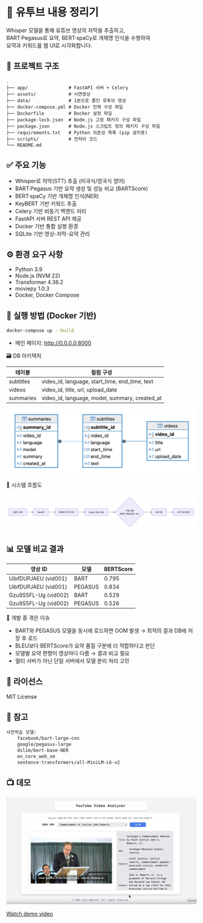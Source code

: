 <!-- Apr 12, 2025 -->

# 🧠 유투브 내용 정리기

Whisper 모델을 통해 유튜브 영상의 자막을 추출하고,  
BART·Pegasus로 요약, BERT·spaCy로 개체명 인식을 수행하여  
요약과 키워드를 웹 UI로 시각화합니다.

## 📁 프로젝트 구조
```
.
├── app/               # FastAPI 서버 + Celery
├── assets/            # 시연영상
├── data/              # 1분으로 줄인 유투브 영상
├── docker-compose.yml # Docker 전체 구성 파일
├── Dockerfile         # Docker 설정 파일
├── package-lock.json  # Node.js 고정 패키지 구성 파일
├── package.json       # Node.js 스크립트 정의 패키지 구성 파일
├── requirements.txt   # Python 의존성 목록 (pip 설치용)
├── scripts/           # 전처리 코드
└── README.md
```

## ✅ 주요 기능
- Whisper로 자막(STT) 추출 (미국식/영국식 영어)
- BART·Pegasus 기반 요약 생성 및 성능 비교 (BARTScore)
- BERT·spaCy 기반 개체명 인식(NER)
- KeyBERT 기반 키워드 추출
- Celery 기반 비동기 백엔드 처리
- FastAPI 서버 REST API 제공
- Docker 기반 통합 실행 환경
- SQLite 기반 영상-자막-요약 관리


## ⚙️ 환경 요구 사항
- Python 3.9
- Node.js (NVM 22)
- Transformer 4.36.2
- moviepy 1.0.3
- Docker, Docker Compose


## 🔧 실행 방법 (Docker 기반)
```bash
docker-compose up --build
```
* 메인 페이지: http://0.0.0.0:8000


🗃️ DB 아키텍처

| 테이블       | 컬럼 구성                                        |
|------------|------------------------------------------------|
| subtitles  | video_id, language, start_time, end_time, text |
| videos     | video_id, title, url, upload_date              |
| summaries  | video_id, language, model, summary, created_at |

![alt text](./assets/image1.png)


🧭 시스템 흐름도

![alt text](./assets/image2.png)


## 📊 모델 비교 결과
| 영상 ID              | 모델     | BERTScore |
|----------------------|----------|-----------|
| UibfDUPJAEU (vid001) | BART     | 0.795     |
| UibfDUPJAEU (vid001) | PEGASUS  | 0.834     |
| Gzu9S5FL-Ug (vid002) | BART     | 0.529     |
| Gzu9S5FL-Ug (vid002) | PEGASUS  | 0.526     |


🐞 개발 중 겪은 이슈

- BART와 PEGASUS 모델을 동시에 로드하면 OOM 발생 → 최적의 결과 DB에 저장 후 로드
- BLEU보다 BERTScore가 요약 품질 구분에 더 적합하다고 판단
- 모델별 요약 편향이 영상마다 다름 → 결과 비교 필요
- 멀티 서버가 아닌 단일 서버에서 모델 분리 처리 고민


## 📄 라이선스
MIT License


## 📌 참고
    사전학습 모델:
        facebook/bart-large-cnn
        google/pegasus-large
        dslim/bert-base-NER
        en_core_web_sm
        sentence-transformers/all-MiniLM-L6-v2


## 📺 데모
![alt text](./assets/image3.png)

[Watch demo video](./assets/demo.mp4)
